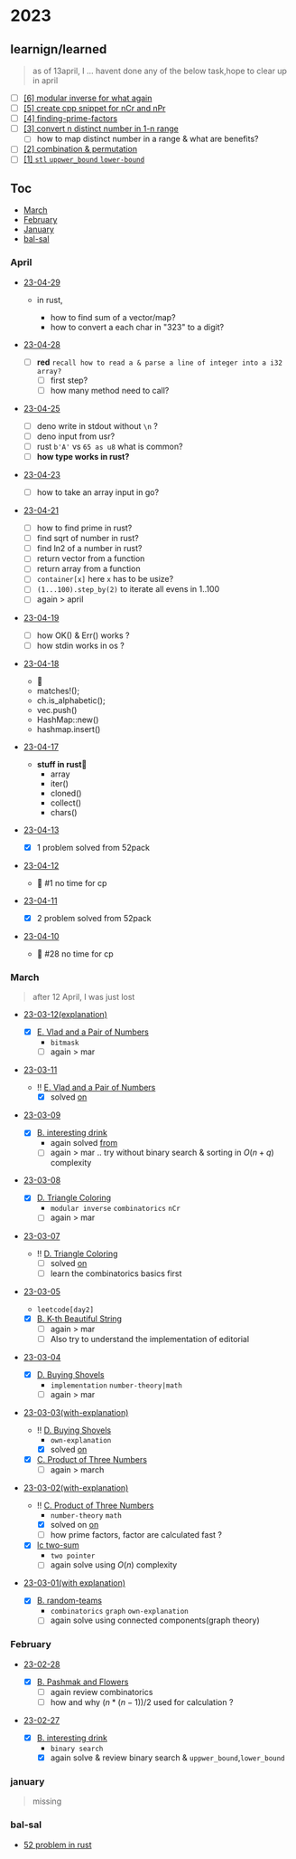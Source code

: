 # 2023

## learnign/learned

> as of 13april, I ... havent done any of the below task,hope to clear up in april

- [ ] [[6] modular inverse for what again](./notes/modular-inverse.md)
- [ ] [[5] create cpp snippet for nCr and nPr](./notes/nRc-nPr-in-cpp.md)
- [ ] [[4] finding-prime-factors](./notes/finding-prime-factors.md)
- [ ] [[3] convert n distinct number in 1-n range](./notes/distinct-nums-in-1-to-n.md)
  - [ ] how to map distinct number in a range & what are benefits?
- [ ] [[2] combination & permutation](./notes/combination-and-permutation.md)
- [ ] [[1] `stl` `uppwer_bound` `lower-bound`](./notes/algorithms-uppwer_bound-lowerbound.md)

## Toc

- [March](#march)
- [February](#february)
- [January](#january)
- [bal-sal](#bal-sal)

### April

- [23-04-29](23-04-29)

  - in rust,

    - how to find sum of a vector/map?
    - how to convert a each char in "323" to a digit?

- [23-04-28](23-04-28)

  - [ ] **red** `recall how to read a & parse a line of integer into a i32 array?`
    - [ ] first step?
    - [ ] how many method need to call?

- [23-04-25](23-04-25)

  - [ ] deno write in stdout without `\n` ?
  - [ ] deno input from usr?
  - [ ] rust `b'A'` vs `65 as u8` what is common?
  - [ ] **how type works in rust?**

- [23-04-23](23-04-23)

  - [ ] how to take an array input in go?

- [23-04-21](23-04-21)

  - [ ] how to find prime in rust?
  - [ ] find sqrt of number in rust?
  - [ ] find ln2 of a number in rust?
  - [ ] return vector from a function
  - [ ] return array from a function
  - [ ] `container[x]` here `x` has to be usize?
  - [ ] `(1...100).step_by(2)` to iterate all evens in 1..100
  - [ ] again > april

- [23-04-19](23-04-19)

  - [ ] how OK() & Err() works ?
  - [ ] how stdin works in os ?

- [23-04-18](23-04-18)

  - **🦀**
  - matches!();
  - ch.is_alphabetic();
  - vec.push()
  - HashMap::new()
  - hashmap.insert()

- [23-04-17 ](23-04-17)

  - **stuff in rust🦀**
    - array
    - iter()
    - cloned()
    - collect()
    - chars()

- [23-04-13 ](23-04-13)

  - [x] 1 problem solved from 52pack

- [23-04-12](#april)

  - 🔴 #1 no time for cp

- [23-04-11 ](./23-04-11)

  - [x] 2 problem solved from 52pack

- [23-04-10](#april)

  - 🔴 #28 no time for cp

### March

> after 12 April, I was just lost

- [23-03-12(explanation)](23-03-12)

  - [x] [E. Vlad and a Pair of Numbers](https://codeforces.com/problemset/problem/1790/E)
    - `bitmask`
    - [ ] again > mar

- [23-03-11](23-03-11)

  - !! [E. Vlad and a Pair of Numbers](https://codeforces.com/problemset/problem/1790/E)
    - [x] solved [on](23-03-12)

- [23-03-09](23-03-09)

  - [x] [B. interesting drink](https://codeforces.com/problemset/problem/706/B)
    - again solved [from](23-02-27)
    - [ ] again > mar .. try without binary search & sorting in $O(n+q)$ complexity

- [23-03-08](23-03-08)

  - [x] [D. Triangle Coloring](https://codeforces.com/problemset/problem/1795/D)
    - `modular inverse` `combinatorics` `nCr`
    - [ ] again > mar

- [23-03-07](23-03-07)

  - !! [D. Triangle Coloring](https://codeforces.com/problemset/problem/1795/D)
    - [ ] solved [on](23-03-08)
    - [ ] learn the combinatorics basics first

- [23-03-05](23-03-05)

  - `leetcode[day2]`
  - [x] [B. K-th Beautiful String](https://codeforces.com/contest/1328/problem/B)
    - [ ] again > mar
    - [ ] Also try to understand the implementation of editorial

- [23-03-04](23-03-04)

  - [x] [D. Buying Shovels](https://codeforces.com/problemset/problem/1360/D)
    - `implementation` `number-theory|math`
    - [ ] again > mar

- [23-03-03(with-explanation)](23-03-03)

  - !! [D. Buying Shovels](https://codeforces.com/problemset/problem/1360/D)
    - `own-explanation`
    - [x] solved [on](23-03-04)
  - [x] [C. Product of Three Numbers](https://codeforces.com/contest/1294/problem/C)
    - [ ] again > march

- [23-03-02(with-explanation)](23-03-02)

  - !! [C. Product of Three Numbers](https://codeforces.com/contest/1294/problem/C)
    - `number-theory` `math`
    - [x] solved on [on](23-03-03)
    - [ ] how prime factors, factor are calculated fast ?
  - [x] [lc two-sum](https://leetcode.com/problems/two-sum/)
    - `two pointer`
    - [ ] again solve using $O(n)$ complexity

- [23-03-01(with explanation)](23-03-01)

  - [x] [B. random-teams](https://codeforces.com/contest/478/problem/B)
    - `combinatorics` `graph` `own-explanation`
    - [ ] again solve using connected components(graph theory)

### February

- [23-02-28](23-02-28)

  - [x] [B. Pashmak and Flowers](https://codeforces.com/problemset/problem/459/B)
    - [ ] again review combinatorics
    - [ ] how and why $(n*(n-1))/2$ used for calculation ?

- [23-02-27](23-02-27)

  - [x] [B. interesting drink](https://codeforces.com/problemset/problem/706/B)
    - `binary search`
    - [x] again solve & review binary search & `uppwer_bound`,`lower_bound`

### january

> missing

### bal-sal

- [52 problem in rust](./52-in-rust.md)
